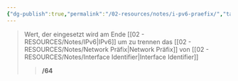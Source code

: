 ```yaml
---
{"dg-publish":true,"permalink":"/02-resources/notes/i-pv6-praefix/","tags":["netzwerk/ip/ipv6","netzwerk/subnetting"],"noteIcon":"","updated":"2024-07-31T14:28:42.000+02:00"}
---
```


>Wert, der eingesetzt wird am Ende [[02 - RESOURCES/Notes/IPv6\|IPv6]] um zu trennen das [[02 - RESOURCES/Notes/Network Präfix\|Network Präfix]] von [[02 - RESOURCES/Notes/Interface Identifier\|Interface Identifier]]
>> **/64**
